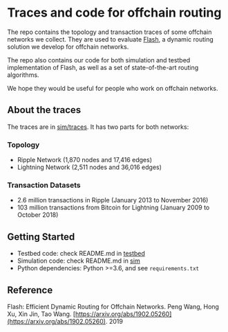 # Traces and code for offchain routing

The repo contains the topology and transaction traces of some offchain networks we collect. They are used to evaluate [Flash](https://arxiv.org/abs/1902.05260), a dynamic routing solution we develop for offchain networks. 

The repo also contains our code for both simulation and testbed implementation of Flash, as well as a set of state-of-the-art routing algorithms.

We hope they would be useful for people who work on offchain networks.

## About the traces

The traces are in [sim/traces](sim/traces). It has two parts for both networks:

### Topology
* Ripple Network (1,870 nodes and 17,416 edges) 
* Lightning Network (2,511 nodes and 36,016 edges)

### Transaction Datasets
* 2.6 million transactions in Ripple (January 2013 to November 2016)
* 103 million transactions from Bitcoin for Lightning (January 2009 to October 2018)

## Getting Started 

* Testbed code: check README.md in [testbed](testbed)
* Simulation code: check README.md in [sim](sim)
* Python dependencies: Python >=3.6, and see `requirements.txt`

## Reference

Flash: Efficient Dynamic Routing for Offchain Networks. Peng Wang, Hong Xu, Xin Jin, Tao Wang. [https://arxiv.org/abs/1902.05260](https://arxiv.org/abs/1902.05260). 2019
